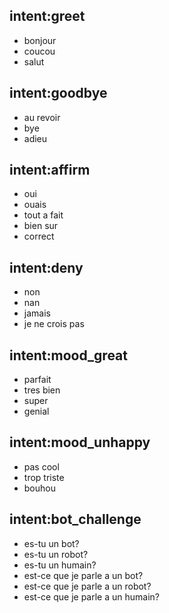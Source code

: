 ## intent:greet
- bonjour
- coucou
- salut

## intent:goodbye
- au revoir
- bye
- adieu

## intent:affirm
- oui
- ouais
- tout a fait
- bien sur
- correct

## intent:deny
- non
- nan
- jamais
- je ne crois pas

## intent:mood_great
- parfait
- tres bien
- super
- genial

## intent:mood_unhappy
- pas cool
- trop triste
- bouhou

## intent:bot_challenge
- es-tu un bot?
- es-tu un robot?
- es-tu un humain?
- est-ce que je parle a un bot?
- est-ce que je parle a un robot?
- est-ce que je parle a un humain?
